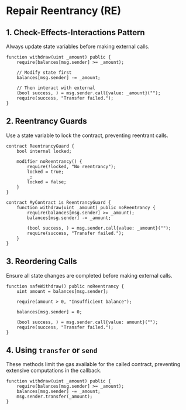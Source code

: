 # Repair Reentrancy (RE)

## 1. Check-Effects-Interactions Pattern

Always update state variables before making external calls.

```solidity
function withdraw(uint _amount) public {
    require(balances[msg.sender] >= _amount);

    // Modify state first
    balances[msg.sender] -= _amount;

    // Then interact with external
    (bool success, ) = msg.sender.call{value: _amount}("");
    require(success, "Transfer failed.");
}
```

## 2. Reentrancy Guards

Use a state variable to lock the contract, preventing reentrant calls.

```solidity
contract ReentrancyGuard {
    bool internal locked;

    modifier noReentrancy() {
        require(!locked, "No reentrancy");
        locked = true;
        _;
        locked = false;
    }
}

contract MyContract is ReentrancyGuard {
    function withdraw(uint _amount) public noReentrancy {
        require(balances[msg.sender] >= _amount);
        balances[msg.sender] -= _amount;

        (bool success, ) = msg.sender.call{value: _amount}("");
        require(success, "Transfer failed.");
    }
}
```

## 3. Reordering Calls

Ensure all state changes are completed before making external calls.

```solidity
function safeWithdraw() public noReentrancy {
    uint amount = balances[msg.sender];

    require(amount > 0, "Insufficient balance");

    balances[msg.sender] = 0;

    (bool success, ) = msg.sender.call{value: amount}("");
    require(success, "Transfer failed.");
}
```

## 4. Using `transfer` or `send`

These methods limit the gas available for the called contract, preventing extensive computations in the callback.

```solidity
function withdraw(uint _amount) public {
    require(balances[msg.sender] >= _amount);
    balances[msg.sender] -= _amount;
    msg.sender.transfer(_amount);
}
```
